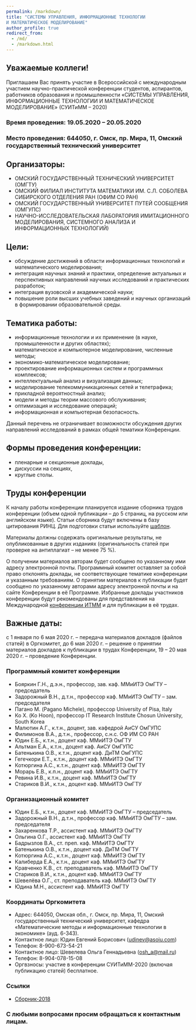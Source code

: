 ```yaml
---
permalink: /markdown/
title: "СИСТЕМЫ УПРАВЛЕНИЯ, ИНФОРМАЦИОННЫЕ ТЕХНОЛОГИИ 
И МАТЕМАТИЧЕСКОЕ МОДЕЛИРОВАНИЕ"
author_profile: true
redirect_from: 
  - /md/
  - /markdown.html
---
```


## Уважаемые коллеги!

Приглашаем Вас принять участие
в Всероссийской с международным участием научно-практической конференции
студентов, аспирантов, работников образования и промышленности 
«СИСТЕМЫ УПРАВЛЕНИЯ, ИНФОРМАЦИОННЫЕ ТЕХНОЛОГИИ 
И МАТЕМАТИЧЕСКОЕ МОДЕЛИРОВАНИЕ» (СУИТиММ – 2020)

### Время проведения: 19.05.2020 – 20.05.2020

### Место проведения: 644050, г. Омск, пр. Мира, 11, Омский государственный технический университет

## Организаторы:

* ОМСКИЙ ГОСУДАРСТВЕННЫЙ ТЕХНИЧЕСКИЙ УНИВЕРСИТЕТ (ОМГТУ)
* ОМСКИЙ ФИЛИАЛ ИНСТИТУТА МАТЕМАТИКИ ИМ. С.Л. СОБОЛЕВА СИБИРСКОГО ОТДЕЛЕНИЯ РАН (ОФИМ СО РАН)
* ОМСКИЙ ГОСУДАРСТВЕННЫЙ УНИВЕРСИТЕТ ПУТЕЙ СООБЩЕНИЯ (ОМГУПС)
* НАУЧНО-ИССЛЕДОВАТЕЛЬСКАЯ ЛАБОРАТОРИЯ ИМИТАЦИОННОГО МОДЕЛИРОВАНИЯ, СИСТЕМНОГО АНАЛИЗА И ИНФОРМАЦИОННЫХ ТЕХНОЛОГИЙ)

## Цели:
* обсуждение достижений в области информационных технологий и математического моделирования;
* интеграция научных знаний и практики, определение актуальных и перспективных направлений научных исследований и практических разработок;
* интеграция вузовской и академической науки;
* повышение роли высших учебных заведений и научных организаций в формировании образовательной среды.

## Тематика работы:
* информационные технологии и их применение (в науке, промышленности и других областях);
* математическое и компьютерное моделирование, численные методы;
* экономико-математическое моделирование;
* проектирование информационных систем и программных комплексов;
* интеллектуальный анализ и визуализация данных;
* моделирование телекоммуникационных сетей и телетрафика;
* прикладной вероятностный анализ;
* модели и методы теории массового обслуживания;
* оптимизация и исследование операций;
* информационная и компьютерная безопасность.

Данный перечень не ограничивает возможности обсуждения других направлений исследований в рамках общей тематики Конференции.

## Формы проведения конференции:
* пленарные и секционные доклады,
* дискуссии на секциях,
* круглые столы.

## Труды конференции
К началу работы конференции планируется издание сборника трудов конференции (объем одной публикации – до 5 страниц, на русском или английском языке). Статьи сборника будут включены в базу цитирования РИНЦ. Для подготовки статьи используйте [шаблон](https://drive.google.com/file/d/1zSoVnkyJUBJy_Xk7Y6V9tZS32Z-5ELD3/view?usp=sharing).

Материалы должны содержать оригинальные результаты, не опубликованные в других изданиях (оригинальность статей при проверке на антиплагиат – не менее 75 %).

О получении материалов авторам будет сообщено по указанному ими адресу электронной почты. Программный комитет оставляет за собой право отклонять доклады, не соответствующие тематике конференции и указанным требованиям.
О принятии материалов к публикации будет сообщено по указанному авторами адресу электронной почты и на сайте Конференции в её Программе.
Избранные доклады участников конференции будут рекомендованы для представления на Международной [конференции ИТММ](http://itmmconf.tsu.ru) и для публикации в её трудах.

## Важные даты:
с 1 января по 6 мая  2020 г. – передача материалов докладов (файлов статей) в Оргкомитет,
до 6 мая 2020 г. – решение о принятии материалов докладов к публикации в трудах Конференции,
19 – 20 мая 2020 г. – проведение Конференции.

### Программный комитет конференции
* Бояркин Г.Н., д.э.н., профессор, зав. каф. ММиИТЭ ОмГТУ – председатель
* Задорожный В.Н., д.т.н., профессор каф. ММиИТЭ ОмГТУ – зам. председателя
* Пагано М. (Pagano Michele), профессор University of Pisa, Italy
* Ко Х. (Ko Hoon), профессор IT  Research Institute  Chosun University, South Korea
* Малютин А.Г., к.т.н., доцент, зав. кафедрой АиСУ ОмГУПС
* Филимонов В.А., д.т.н., профессор, с.н.с. ОФ ИМ СО РАН
* Юдин Е.Б., к.т.н., доцент каф. ММиИТЭ ОмГТУ
* Альтман Е.А., к.т.н., доцент каф. АиСУ ОмГУПС
* Батенькина О.В., к.т.н., доцент каф. ДиТМ ОмГУПС
* Гегечкори Е.Т., к.т.н., доцент каф. ММиИТЭ ОмГТУ
* Котюргина А.С., к.т.н.,  доцент каф. ММиИТЭ ОмГТУ
* Морарь Е.В., к.п.н., доцент каф. ММиИТЭ ОмГТУ
* Ревина И.В., к.т.н., доцент каф. ММиИТЭ ОмГТУ
* Стариков В.И., к.т.н.,  доцент каф. ММиИТЭ ОмГТУ

### Организационный комитет
* Юдин Е.Б., к.т.н., доцент каф. ММиИТЭ ОмГТУ – председатель
* Задорожный В.Н., д.т.н., профессор каф. ММиИТЭ ОмГТУ – зам. председателя
* Захаренкова Т.Р., ассистент каф. ММиИТЭ ОмГТУ
* Ольгина О.Г., ассистент каф. ММиИТЭ ОмГТУ
* Бадрызлов В.А., ст. преп. каф. ММиИТЭ ОмГТУ
* Батенькина О.В., к.т.н., доцент каф. ДиТМ ОмГТУ
* Котюргина А.С., к.т.н., доцент каф. ММиИТЭ ОмГТУ
* Калиберда Е.А., к.т.н.,  доцент каф. ММиИТЭ ОмГТУ
* Кравченко К.В., ст. преподаватель каф. ММиИТЭ ОмГТУ
* Стариков В.И., к.т.н., доцент каф. ММиИТЭ ОмГТУ
* Шевелёва О.Г., ст. преподаватель каф. ММиИТЭ ОмГТУ
* Юдина М.Н., ассистент каф. ММиИТЭ ОмГТУ

### Координаты Оргкомитета
* Адрес: 644050, Омская обл., г. Омск, пр. Мира, 11, Омский государственный технический университет,
кафедра «Математические методы и информационные технологии в экономике» (ауд. 6-343).
* Контактное лицо: Юдин Евгений Борисович  (udinev@asoiu.com)
* Телефон: 8-900-673-54-21
* Контактное лицо: Шевелева Ольга Геннадьевна (osh_a@mail.ru)
* Телефон: 8-904-078-15-08
* Оргвзносы: участие в конференции СУИТиММ-2020 (включая публикацию статей) бесплатное.

### Ссылки
* [Сборник-2018](https://drive.google.com/file/d/1mS8ly5QIdLLpzYJl0Cte-Fk1aRJ01_gb/view?usp=sharing)


### С любыми вопросами просим обращаться к контактным лицам.

